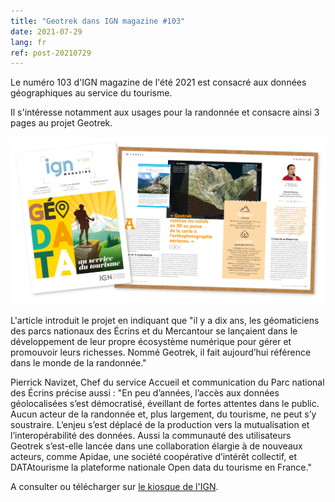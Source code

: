 ```yaml
---
title: "Geotrek dans IGN magazine #103"
date: 2021-07-29
lang: fr
ref: post-20210729
---
```


Le numéro 103 d'IGN magazine de l'été 2021 est consacré aux données géographiques au service du tourisme.

Il s'intéresse notamment aux usages pour la randonnée et consacre ainsi 3 pages au projet Geotrek.

[![Geotrek dans IGN magazine #103](/assets/img/2021/2021-07-29-geotrek-ignmag-103.jpg)](/assets/img/2021/2021-07-29-geotrek-ignmag-103.jpg)

L'article introduit le projet en indiquant que "il y a dix ans, les géomaticiens des parcs nationaux des Écrins et du Mercantour se lançaient dans le développement de leur propre écosystème numérique pour gérer et promouvoir leurs richesses. Nommé Geotrek, il fait aujourd’hui référence dans le monde de la randonnée."

Pierrick Navizet, Chef du service Accueil et communication du Parc national des Écrins précise aussi : "En peu d’années, l’accès aux données géolocalisées s’est démocratisé, éveillant de fortes attentes dans le public. Aucun acteur de la randonnée et, plus largement, du tourisme, ne peut s’y soustraire. L’enjeu s’est déplacé de la production vers la mutualisation et l’interopérabilité
des données. Aussi la communauté des utilisateurs Geotrek s’est-elle lancée dans une collaboration élargie à de nouveaux acteurs, comme Apidae, une société coopérative d’intérêt collectif, et
DATAtourisme la plateforme nationale Open data du tourisme en France."

A consulter ou télécharger sur [le kiosque de l'IGN](https://www.ign.fr/institut/kiosque).
